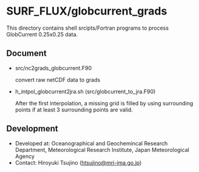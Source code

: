 SURF_FLUX/globcurrent_grads
========

This directory contains shell srcipts/Fortran programs
 to process GlobCurrent 0.25x0.25 data.

Document
--------

  - src/nc2grads_globcurrent.F90

       convert raw netCDF data to grads

  - h_intpol_globcurrent2jra.sh (src/globcurrent_to_jra.F90)

       After the first interpolation, a missing grid is filled by
       using surrounding points if at least 3 surrounding points are valid.

Development
--------

  * Developed at: Oceanographical and Geochemincal Research Department,
                  Meteorological Research Institute,
                  Japan Meteorological Agency
  * Contact: Hiroyuki Tsujino (htsujino@mri-jma.go.jp)

